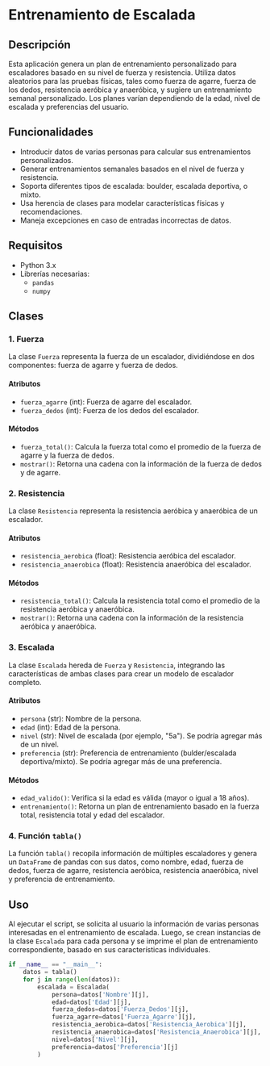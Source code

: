 # Entrenamiento de Escalada

## Descripción

Esta aplicación genera un plan de entrenamiento personalizado para escaladores basado en su nivel de fuerza y resistencia. Utiliza datos aleatorios para las pruebas físicas, tales como fuerza de agarre, fuerza de los dedos, resistencia aeróbica y anaeróbica, y sugiere un entrenamiento semanal personalizado. Los planes varían dependiendo de la edad, nivel de escalada y preferencias del usuario.

## Funcionalidades

- Introducir datos de varias personas para calcular sus entrenamientos personalizados.
- Generar entrenamientos semanales basados en el nivel de fuerza y resistencia.
- Soporta diferentes tipos de escalada: boulder, escalada deportiva, o mixto.
- Usa herencia de clases para modelar características físicas y recomendaciones.
- Maneja excepciones en caso de entradas incorrectas de datos.

## Requisitos

- Python 3.x
- Librerías necesarias:
  - `pandas`
  - `numpy`


## Clases

### 1. Fuerza

La clase `Fuerza` representa la fuerza de un escalador, dividiéndose en dos componentes: fuerza de agarre y fuerza de dedos.

#### Atributos

- `fuerza_agarre` (int): Fuerza de agarre del escalador.
- `fuerza_dedos` (int): Fuerza de los dedos del escalador.

#### Métodos

- `fuerza_total()`: Calcula la fuerza total como el promedio de la fuerza de agarre y la fuerza de dedos.
- `mostrar()`: Retorna una cadena con la información de la fuerza de dedos y de agarre.

### 2. Resistencia

La clase `Resistencia` representa la resistencia aeróbica y anaeróbica de un escalador.

#### Atributos

- `resistencia_aerobica` (float): Resistencia aeróbica del escalador.
- `resistencia_anaerobica` (float): Resistencia anaeróbica del escalador.

#### Métodos

- `resistencia_total()`: Calcula la resistencia total como el promedio de la resistencia aeróbica y anaeróbica.
- `mostrar()`: Retorna una cadena con la información de la resistencia aeróbica y anaeróbica.

### 3. Escalada

La clase `Escalada` hereda de `Fuerza` y `Resistencia`, integrando las características de ambas clases para crear un modelo de escalador completo.

#### Atributos

- `persona` (str): Nombre de la persona.
- `edad` (int): Edad de la persona.
- `nivel` (str): Nivel de escalada (por ejemplo, "5a"). Se podría agregar más de un nivel.
- `preferencia` (str): Preferencia de entrenamiento (bulder/escalada deportiva/mixto). Se podría agregar más de una preferencia.

#### Métodos

- `edad_valido()`: Verifica si la edad es válida (mayor o igual a 18 años).
- `entrenamiento()`: Retorna un plan de entrenamiento basado en la fuerza total, resistencia total y edad del escalador.

### 4. Función `tabla()`

La función `tabla()` recopila información de múltiples escaladores y genera un `DataFrame` de pandas con sus datos, como nombre, edad, fuerza de dedos, fuerza de agarre, resistencia aeróbica, resistencia anaeróbica, nivel y preferencia de entrenamiento.

## Uso

Al ejecutar el script, se solicita al usuario la información de varias personas interesadas en el entrenamiento de escalada. Luego, se crean instancias de la clase `Escalada` para cada persona y se imprime el plan de entrenamiento correspondiente, basado en sus características individuales.

```python
if __name__ == "__main__":
    datos = tabla()
    for j in range(len(datos)):
        escalada = Escalada(
            persona=datos['Nombre'][j],
            edad=datos['Edad'][j],
            fuerza_dedos=datos['Fuerza_Dedos'][j],
            fuerza_agarre=datos['Fuerza_Agarre'][j],
            resistencia_aerobica=datos['Resistencia_Aerobica'][j],
            resistencia_anaerobica=datos['Resistencia_Anaerobica'][j],
            nivel=datos['Nivel'][j],
            preferencia=datos['Preferencia'][j]
        )

